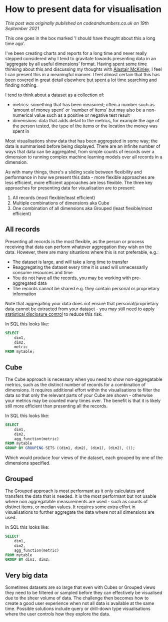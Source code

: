 # How to present data for visualisation

*This post was originally published on codeandnumbers.co.uk on 19th September 2021*

This one goes in the box marked 'I should have thought about this a long time ago'. 

I've been creating charts and reports for a long time and never really stepped considered why I tend to gravitate towards presenting data in an 'aggregate by all useful dimensions' format. Having spent some time thinking about this and discussing my thoughts with [Alastair McKinley](https://twitter.com/dsl4life), I feel I can present this in a meaningful manner. I feel almost certain that this has been covered in great detail elsewhere but spent a lot time searching and finding nothing.

I tend to think about a dataset as a collection of:

* metrics: something that has been measured; often a number such as 'amount of money spent' or 'number of items' but may also be a non-numerical value such as a positive or negative test result
* dimensions: data that adds detail to the metrics, for example the age of the person tested, the type of the items or the location the money was spent in

Most visualisations show data that has been aggregated in some way; the data is summarised before being displayed. There are an infinite number of ways that data can be aggregated, from simple counts of records over a dimension to running complex machine learning models over all records in a dimension.

As with many things, there's a sliding scale between flexibility and performance in how we present this data - more flexible approaches are less efficient, more efficient approaches are less flexible. The three key approaches for presenting data for visualisation are to present:

1. All records (most flexible/least efficient)
2. Multiple combinations of dimensions aka Cube
3. One combination of all dimensions aka Grouped (least flexible/most efficient)

## All records

Presenting all records is the most flexible, as the person or process receiving that data can perform whatever aggregation they wish on the data. However, there are many situations where this is not preferable, e.g.:

* The dataset is large, and will take a long time to transfer
* Reaggregating the dataset every time it is used will unnecessarily consume resources and time
* You do not have all the records, you may be working with pre-aggregated data
* The records cannot be shared e.g. they contain personal or proprietary information

Note that aggregating your data does not ensure that personal/proprietary data cannot be extracted from your dataset - you may still need to apply [statistical disclosure control](https://en.wikipedia.org/wiki/Statistical_disclosure_control) to reduce this risk.

In SQL this looks like:

```sql
SELECT 
    dim1, 
    dim2, 
    metric 
FROM mytable;
```

## Cube

The Cube approach is necessary when you need to show non-aggregatable metrics, such as the distinct number of records for a combination of dimensions. It requires additional effort within the visualisations to filter the data so that only the relevant parts of your Cube are shown - otherwise your metrics may be counted many times over. The benefit is that it is likely still more efficient than presenting all the records.

In SQL this looks like:

```sql
SELECT 
    dim1, 
    dim2, 
    agg_function(metric) 
FROM mytable
GROUP BY GROUPING SETS ((dim1, dim2), (dim1), (dim2), ());
```

Which would produce four views of the dataset, each grouped by one of the dimensions specified.

## Grouped

The Grouped approach is most performant as it only calculates and transfers the data that is needed. It is the most performant but not usable where non aggregatable measurements are used - such as counts of distinct items, or median values. It requires some extra effort in visualisations to further aggregate the data  where not all dimensions are used.

In SQL this looks like:

```sql
SELECT 
    dim1, 
    dim2, 
    agg_function(metric) 
FROM mytable 
GROUP BY dim1, dim2;
```

## Very big data

Sometimes datasets are so large that even with Cubes or Grouped views they need to be filtered or sampled before they can effectively be visualised due to the sheer volume of data.  The challenge then becomes how to create a good user experience when not all data is available at the same time. Possible solutions include query or drill-down type visualisations where the user controls how they explore the data.
